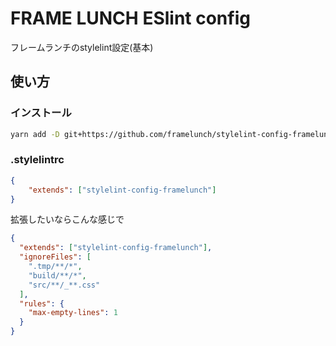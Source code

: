 # FRAME LUNCH ESlint config

フレームランチのstylelint設定(基本)

## 使い方

### インストール

```bash
yarn add -D git+https://github.com/framelunch/stylelint-config-framelunch
```

### .stylelintrc

```json
{
    "extends": ["stylelint-config-framelunch"]
}
```

拡張したいならこんな感じで

```json
{
  "extends": ["stylelint-config-framelunch"],
  "ignoreFiles": [
    ".tmp/**/*",
    "build/**/*",
    "src/**/_**.css"
  ],
  "rules": {
    "max-empty-lines": 1
  }
}
```
